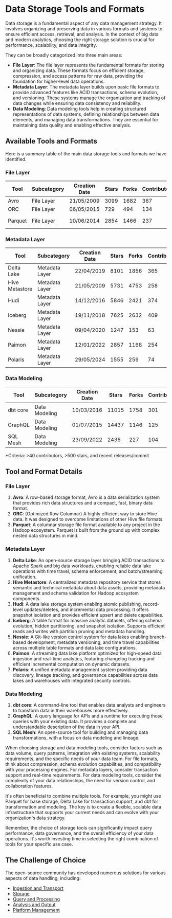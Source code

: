 # Data Storage Tools and Formats

Data storage is a fundamental aspect of any data management strategy. It involves organizing and preserving data in various formats and systems to ensure efficient access, retrieval, and analysis. In the context of big data and modern analytics, choosing the right storage solution is crucial for performance, scalability, and data integrity.

They can be broadly categorized into three main areas:
- **File Layer**: The file layer represents the fundamental formats for storing and organizing data. These formats focus on efficient storage, compression, and access patterns for raw data, providing the foundation for higher-level data operations.
- **Metadata Layer**: The metadata layer builds upon basic file formats to provide advanced features like ACID transactions, schema evolution, and versioning. These systems manage the organization and tracking of data changes while ensuring data consistency and reliability.
- **Data Modeling**: Data modeling tools help in creating structured representations of data systems, defining relationships between data elements, and managing data transformations. They are essential for maintaining data quality and enabling effective analysis.

## Available Tools and Formats

Here is a summary table of the main data storage tools and formats we have identified.

### File Layer

| Tool | Subcategory | Creation Date | Stars | Forks | Contributors | Last Release | Latest Commit | Meets Criteria* | Link |
|---|---|---|---|---|---|---|---|---|---|
| Avro | File Layer | 21/05/2009 | 3099 | 1682 | 367 | 05/08/2024 | 22/06/2025 | Yes | https://github.com/apache/avro |
| ORC | File Layer | 06/05/2015 | 729 | 494 | 134 | 07/05/2025 | 25/06/2025 | Yes | https://github.com/apache/orc |
| Parquet | File Layer | 10/06/2014 | 2854 | 1466 | 237 | 29/04/2025 | 25/06/2025 | Yes | https://github.com/apache/parquet-mr |

### Metadata Layer

| Tool | Subcategory | Creation Date | Stars | Forks | Contributors | Last Release | Latest Commit | Meets Criteria* | Link |
|---|---|---|---|---|---|---|---|---|---|
| Delta Lake | Metadata Layer | 22/04/2019 | 8101 | 1856 | 365 | 09/06/2025 | 25/06/2025 | Yes | https://github.com/delta-io/delta |
| Hive Metastore | Metadata Layer | 21/05/2009 | 5731 | 4753 | 258 | N/A | 25/06/2025 | Yes | https://github.com/apache/hive |
| Hudi | Metadata Layer | 14/12/2016 | 5846 | 2421 | 374 | 02/05/2025 | 25/06/2025 | Yes | https://github.com/apache/hudi |
| Iceberg | Metadata Layer | 19/11/2018 | 7625 | 2632 | 409 | 28/05/2025 | 25/06/2025 | Yes | https://github.com/apache/iceberg |
| Nessie | Metadata Layer | 09/04/2020 | 1247 | 153 | 63 | 12/06/2025 | 25/06/2025 | Yes | https://github.com/projectnessie/nessie |
| Paimon | Metadata Layer | 12/01/2022 | 2857 | 1168 | 254 | N/A | 25/06/2025 | Yes | https://github.com/apache/paimon |
| Polaris | Metadata Layer | 29/05/2024 | 1555 | 259 | 74 | 25/02/2025 | 25/06/2025 | Yes | https://github.com/apache/polaris |

### Data Modeling

| Tool | Subcategory | Creation Date | Stars | Forks | Contributors | Last Release | Latest Commit | Meets Criteria* | Link |
|---|---|---|---|---|---|---|---|---|---|
| dbt core | Data Modeling | 10/03/2016 | 11015 | 1758 | 301 | 20/06/2025 | 25/06/2025 | Yes | https://github.com/dbt-labs/dbt-core |
| GraphQL | Data Modeling | 01/07/2015 | 14437 | 1146 | 125 | 27/10/2021 | 05/06/2025 | Yes | https://github.com/graphql/graphql-spec |
| SQL Mesh | Data Modeling | 23/09/2022 | 2436 | 227 | 104 | 25/06/2025 | 25/06/2025 | Yes | https://github.com/TobikoData/sqlmesh |

*Criteria: >40 contributors, >500 stars, and recent releases/commit

## Tool and Format Details

### File Layer

1. **Avro**: A row-based storage format, Avro is a data serialization system that provides rich data structures and a compact, fast, binary data format.
2. **ORC**: (Optimized Row Columnar) A highly efficient way to store Hive data. It was designed to overcome limitations of other Hive file formats.
3. **Parquet**: A columnar storage file format available to any project in the Hadoop ecosystem. Parquet is built from the ground up with complex nested data structures in mind.

### Metadata Layer

1. **Delta Lake**: An open-source storage layer bringing ACID transactions to Apache Spark and big data workloads, enabling reliable data lake operations with time travel, schema enforcement, and batch/streaming unification.
2. **Hive Metastore**: A centralized metadata repository service that stores semantic and technical metadata about data assets, providing metadata management and schema validation for Hadoop ecosystem components.
3. **Hudi**: A data lake storage system enabling atomic publishing, record-level updates/deletes, and incremental data processing. It offers snapshot isolation and provides efficient upsert and delete capabilities.
4. **Iceberg**: A table format for massive analytic datasets, offering schema evolution, hidden partitioning, and snapshot isolation. Supports efficient reads and writes with partition pruning and metadata handling.
5. **Nessie**: A Git-like version control system for data lakes enabling branch-based development, metadata versioning, and time travel capabilities across multiple table formats and data lake configurations.
6. **Paimon**: A streaming data lake platform optimized for high-speed data ingestion and real-time analytics, featuring changelog tracking and efficient incremental computation on dynamic datasets.
7. **Polaris**: A unified metadata management system providing data discovery, lineage tracking, and governance capabilities across data lakes and warehouses with integrated security controls.

### Data Modeling

1. **dbt core**: A command-line tool that enables data analysts and engineers to transform data in their warehouses more effectively.
2. **GraphQL**: A query language for APIs and a runtime for executing those queries with your existing data. It provides a complete and understandable description of the data in your API.
3. **SQL Mesh**: An open-source tool for building and managing data transformations, with a focus on data modeling and lineage.

When choosing storage and data modeling tools, consider factors such as data volume, query patterns, integration with existing systems, scalability requirements, and the specific needs of your data team. For file formats, think about compression, schema evolution capabilities, and compatibility with your processing engines. For metadata layers, consider transaction support and real-time requirements. For data modeling tools, consider the complexity of your data relationships, the need for version control, and collaboration features.

It's often beneficial to combine multiple tools. For example, you might use Parquet for base storage, Delta Lake for transaction support, and dbt for transformation and modeling. The key is to create a flexible, scalable data infrastructure that supports your current needs and can evolve with your organization's data strategy.

Remember, the choice of storage tools can significantly impact query performance, data governance, and the overall efficiency of your data operations. It's worth investing time in selecting the right combination of tools for your specific use case.

## The Challenge of Choice
The open-source community has developed numerous solutions for various aspects of data handling, including:
- [Ingestion and Transport](01.ingestion_and_transport.md)
- [Storage](02.storage.md)
- [Query and Processing](03.query_and_processing.md)
- [Analysis and Output](04.analysis_and_output.md)
- [Platform Management](05.platform_management.md)